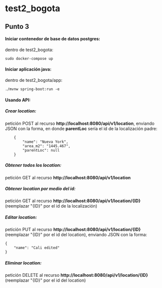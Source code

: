 # test2_bogota

## **Punto 3** 

#### Iniciar contenedor de base de datos postgres:
dentro de test2_bogota:

	sudo docker-compose up

#### Iniciar aplicación java:
dentro de test2_bogota/app:

	./mvnw spring-boot:run -e


#### Usando API:

##### **Crear location:**

petición POST al recurso **http://localhost:8080/api/v1/location**, enviando JSON con la forma, en donde **parentLoc** sería el id de la localización padre:

		{
			"name": "Nueva York",
			"area_m2": "1445.467",
			"parentLoc": null
		}

##### **Obtener todos los location:**

petición GET al recurso **http://localhost:8080/api/v1/location**

##### **Obtener location por medio del id:**

petición GET al recurso **http://localhost:8080/api/v1/location/{ID}**  (reemplazar "{ID}" por el id de la localización)

##### **Editar location:**

petición PUT al recurso **http://localhost:8080/api/v1/location/{ID}**  (reemplazar "{ID}" por el id del location), enviando JSON con la forma:

	{
		"name": "Cali edited"
	}

##### **Eliminar location:**

petición DELETE al recurso **http://localhost:8080/api/v1/location/{ID}** (reemplazar "{ID}" por el id del location)

